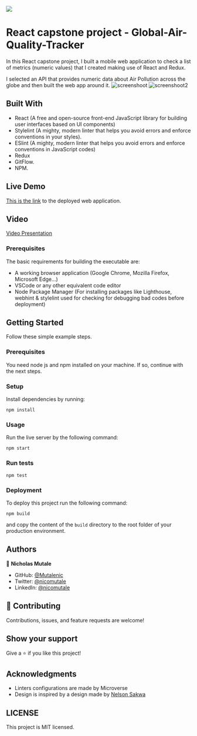 ![](https://img.shields.io/badge/Microverse-blueviolet)

# React capstone project - Global-Air-Quality-Tracker

In this React capstone project, I built a mobile web application to check a list of metrics (numeric values) that I created making use of React and Redux.

I selected an API that provides numeric data about Air Pollution across the globe and then built the web app around it.
![screenshoot](./src/images/countries.png) ![screenshoot2](./src/images/homepage.png)

## Built With
- React (A free and open-source front-end JavaScript library for building user interfaces based on UI components)
- Stylelint (A mighty, modern linter that helps you avoid errors and enforce conventions in your styles).
- ESlint (A mighty, modern linter that helps you avoid errors and enforce conventions in JavaScript codes)
- Redux
- GitFlow.
- NPM.

## Live Demo

[This is the link](https://deploy-preview-2--stately-kashata-1db13f.netlify.app/) to the deployed web application.

## Video 
[Video Presentation](https://www.loom.com/share/b17aad1fdccf432692c0ad2576c8ffbd)


### Prerequisites
The basic requirements for building the executable are:

- A working browser application (Google Chrome, Mozilla Firefox, Microsoft Edge...)
- VSCode or any other equivalent code editor
- Node Package Manager (For installing packages like Lighthouse, webhint & stylelint used for checking for debugging bad codes before deployment)

## Getting Started

Follow these simple example steps.

### Prerequisites

You need node js and npm installed on your machine. If so, continue with the next steps.

### Setup

Install dependencies by running:

`npm install`

### Usage

Run the live server by the following command:

`npm start`

### Run tests

`npm test`

### Deployment

To deploy this project run the following command:

`npm build`

and copy the content of the `build` directory to the root folder of your production environment.

## Authors

👤 **Nicholas Mutale**

- GitHub: [@Mutalenic](https://github.com/Mutalenic)
- Twitter: [@nicomutale](https://twitter.com/nicomutale)
- LinkedIn: [@nicomutale](https://linkedin.com/in/nicomutale)


## 🤝 Contributing

Contributions, issues, and feature requests are welcome!


## Show your support

Give a ⭐️ if you like this project!

## Acknowledgments

- Linters configurations are made by Microverse
- Design is inspired by a design made by [Nelson Sakwa](https://www.behance.net/sakwadesignstudio)

## LICENSE
This project is MIT licensed.
